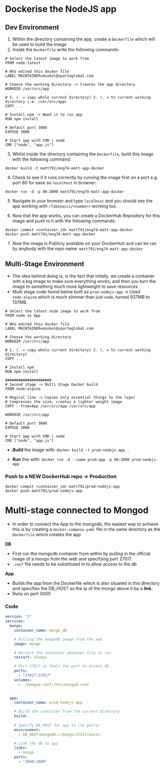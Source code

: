 # Dockerise the NodeJS app
## Dev Environment
1. Within the directory containing the app, create a `Dockerfile` which will be used to build the image
2. Inside the `Dockerfile` write the following commands:

```docker
# Select the latest image to work from
FROM node:latest

# Who edited this docker file
LABEL MAINTAINER=msokol@spartaglobal.com

# Choose the working directory -> Creates the app directory
WORKDIR /usr/src/app

# 1. (. = copy whole current directory) 2. (. = to current working directory i.e. /usr/src/app)
COPY . .

# Install npm -> Need it to run app
RUN npm install 

# Default port 3000
EXPOSE 3000

# Start app with CMD | node
CMD ["node", "app.js"]
```

3. Whilst inside the directory containing the `Dockerfile`, build this image with the following command:
```docker
docker build -t matt791/eng74-matt-app-docker 
```

4. Check to see if it runs correctly by running the image first on a port e.g. port 80 for ease so `localhost` in browser:
```docker
docker run -d -p 80:3000 matt791/eng74-matt-app-docker
```

5. Navigate to your browser and type `localhost` and you should see the app working with `/fibonacci/<number>` working too.

6. Now that the app works, you can create a DockerHub Repository for this image and push to it with the following commands:
```docker
docker commit <container_id> matt791/eng74-matt-app-docker
docker push matt791/eng74-matt-app-docker
```

7. Now the image is Publicly available on your DockerHub and can be ran by anybody with the repo name:
`matt791/eng74-matt-app-docker`

## Multi-Stage Environment
- The idea behind doing is, is the fact that initally, we create a container with a big image to make sure everything works, and then you turn the image to something much more lightweight to save resources
- Multi stage code found below built as `prod-nodejs-app` -> Used `node:alpine` which is much slimmer than just `node`, turned 937MB to 137MB.

```docker
# Select the latest node image to work from
FROM node as App

# Who edited this docker file
LABEL MAINTAINER=msokol@spartaglobal.com

# Choose the working directory
WORKDIR /usr/src/app

# 1. (. = copy whole current directory) 2. (. = to current working directory)
COPY . .

# Install npm
RUN npm install 

#####################
# Second stage -> Multi Stage Docker build
FROM node:alpine

# Magical line -> Copies only essential things to the layer
# Compresses the size, creates a lighter weight image
COPY --from=App /usr/src/app /usr/src/app

WORKDIR /usr/src/app

# Default port 3000
EXPOSE 3000

# Start app with CMD | node
CMD ["node", "app.js"]
```
- ***Build*** the image with:
`docker build -t prod-nodejs-app .`

- ***Run*** this with:
`docker run -d --name prod-app -p 80:3000 prod-nodejs-app`

### Push to a NEW DockerHub repo -> Production
```docker
docker commit <container_id> matt791/prod-nodejs-app
docker push matt791/prod-nodejs-app
```

# Multi-stage connected to Mongod
- In order to connect the App to the mongodb, the easiest way to achieve this is by creating a `docker-compose.yaml` file in the same directory as the `Dockerfile` which creates the app

**DB**
- First run the mongodb container from within by pulling in the official image of a mongo from the web and specifying port 27017.
- `.conf` file needs to be substituted in to allow access to the db

**App**
- Builds the app from the Dockerfile which is also situated in this directory and specifies the DB_HOST as the ip of the mongo above it by a **link**.
- Runs on port 3000 

### Code
```yaml
version: "3"
services:
  mongo:
    container_name: mongo_db

    # Pulling the mongodb image from the web
    image: mongo

    # Restart the container whenever file is ran
    restart: always

    # Port 27017 as thats the port to access db
    ports:
      - "27017:27017"
    volumes: 
      - ./mongod.conf:/etc/mongod.conf
 

  app:
    container_name: prod-nodejs-app

    # Build the container from the current directory
    build: .
    
    # Specify DB_HOST for app to run posts/ 
    environment:
      - DB_HOST=mongodb://mongo:27017/posts 

    # Link the db to app    
    links:
      - mongo
    ports:
      - "3000:3000"
    
```

